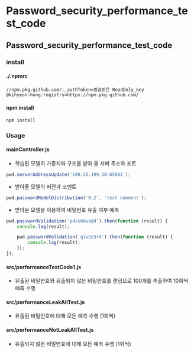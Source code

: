 # Password_security_performance_test_code

## Password_security_performance_test_code

### install

#### ./.npmrc

```text
//npm.pkg.github.com/:_authToken=발급받은 ReadOnly_key
@kihyeon-hong:registry=https://npm.pkg.github.com/
```

#### npm install

```bash
npm install
```

### Usage

#### mainController.js

-   학습된 모델의 가중치와 구조를 받아 올 서버 주소와 포트

```javascript
pwd.serverAddressUpdate('100.25.199.10:65001');
```

-   받아올 모델의 버전과 코멘트

```javascript
pwd.passwordModelDistribution('0.2', 'test comment');
```

-   받아온 모델을 이용하여 비밀번호 유출 여부 예측

```javascript
pwd.passwordValidation('pds$66wo@d').then(function (result) {
    console.log(result);

    pwd.passwordValidation('q1w2e3r4').then(function (result) {
        console.log(result);
    });
});
```

#### src/performanceTestCode1.js

-   유출된 비밀번호와 유출되지 않은 비밀번호를 랜덤으로 100개를 추출하여 10회씩 예측 수행

#### src/performanceLeakAllTest.js

-   유출된 비밀번호에 대해 모든 예측 수행 (1회씩)

#### src/performanceNotLeakAllTest.js

-   유출되지 않은 비밀번호에 대해 모든 예측 수행 (1회씩)
